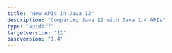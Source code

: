 ```yaml
---
title: "New APIs in Java 12"
description: "Comparing Java 12 with Java 1.4 APIs"
type: "apidiff"
targetversion: "12"
baseversion: "1.4"
---
```

